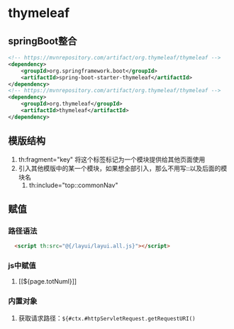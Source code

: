 # thymeleaf

## springBoot整合

```xml
<!-- https://mvnrepository.com/artifact/org.thymeleaf/thymeleaf -->
<dependency>
    <groupId>org.springframework.boot</groupId>
    <artifactId>spring-boot-starter-thymeleaf</artifactId>
</dependency>
<!-- https://mvnrepository.com/artifact/org.thymeleaf/thymeleaf -->
<dependency>
    <groupId>org.thymeleaf</groupId>
    <artifactId>thymeleaf</artifactId>
</dependency>
```

## 模版结构

1. th:fragment="key" 将这个标签标记为一个模块提供给其他页面使用
2. 引入其他模版中的某一个模块，如果想全部引入，那么不用写::以及后面的模块名
   1. th:include="top::commonNav" 

## 赋值

### 路径语法

```html
  <script th:src="@{/layui/layui.all.js}"></script>
```

### js中赋值

1. [[${page.totNuml}]]

### 内置对象

1. 获取请求路径：``${#ctx.#httpServletRequest.getRequestURI()``